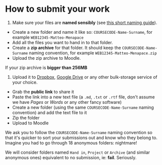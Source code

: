 # How to submit your work

1. Make sure your files are **named sensibly** (see [this short naming guide](how-to-name-your-stuff.md)). 
* Create a new folder and name it like so: `COURSECODE-Name-Surname`, for example `WEB12345-Matteo-Menapace`
* Add all the files you want to hand in to that folder.
* Create a **zip archive** for that folder. It should keep the `COURSECODE-Name-Surname` naming convention, for example `WEB12345-Matteo-Menapace.zip`
* Upload the zip archive to Moodle.

If your zip archive is **bigger than 256MB**

1. Upload it to [Dropbox](https://dropbox.com), [Google Drive](https://www.google.com/drive/) or any other bulk-storage service of your choice.
* Grab the **public link** to share it 
* Paste the link into a new text file (a `.md`, `.txt` or `.rtf` file, don't assume we have *Pages* or *Words* or any other fancy software)
* Create a new folder (using the same `COURSECODE-Name-Surname` naming convention) and add the text file to it 
* Zip the folder
* Upload to Moodle 

We ask you to follow the `COURSECODE-Name-Surname` naming convention so that it's quicker to sort your submissions out and know who they belong to. Imagine you had to go through 18 anonymous folders: nightmare! 

We will consider folders named `Hand in`, `Project` or `Archive` (and similar anonymous ones) equivalent to no submission, ie: **fail**. Seriously.
